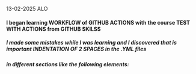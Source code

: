 13-02-2025
ALO

#### I began learning WORKFLOW of GITHUB ACTIONS with the course TEST WITH ACTIONS from GITHUB SKILSS
####
##### I made some mistakes while I was learning and I discovered that is important INDENTATION OF 2 SPACES in the .YML files
##### in different sections like the following elements: 

